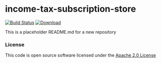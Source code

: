 # income-tax-subscription-store

[![Build Status](https://travis-ci.org/hmrc/income-tax-subscription-store.svg)](https://travis-ci.org/hmrc/income-tax-subscription-store) [ ![Download](https://api.bintray.com/packages/hmrc/releases/income-tax-subscription-store/images/download.svg) ](https://bintray.com/hmrc/releases/income-tax-subscription-store/_latestVersion)

This is a placeholder README.md for a new repository
 
### License

This code is open source software licensed under the [Apache 2.0 License]("http://www.apache.org/licenses/LICENSE-2.0.html")
